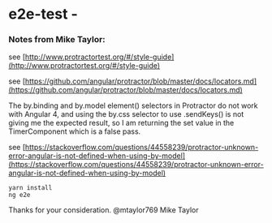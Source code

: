 # e2e-test -
### Notes from Mike Taylor:

see [http://www.protractortest.org/#/style-guide](http://www.protractortest.org/#/style-guide) 

see [https://github.com/angular/protractor/blob/master/docs/locators.md](https://github.com/angular/protractor/blob/master/docs/locators.md) 

The by.binding and by.model element() selectors in Protractor do not work with Angular 4, and using the by.css selector to use .sendKeys() is not giving me the expected result, so I am returning the set value in the TimerComponent which is a false pass.

see [https://stackoverflow.com/questions/44558239/protractor-unknown-error-angular-is-not-defined-when-using-by-model](https://stackoverflow.com/questions/44558239/protractor-unknown-error-angular-is-not-defined-when-using-by-model)

```
yarn install
ng e2e
```
Thanks for your consideration.
@mtaylor769 Mike Taylor
